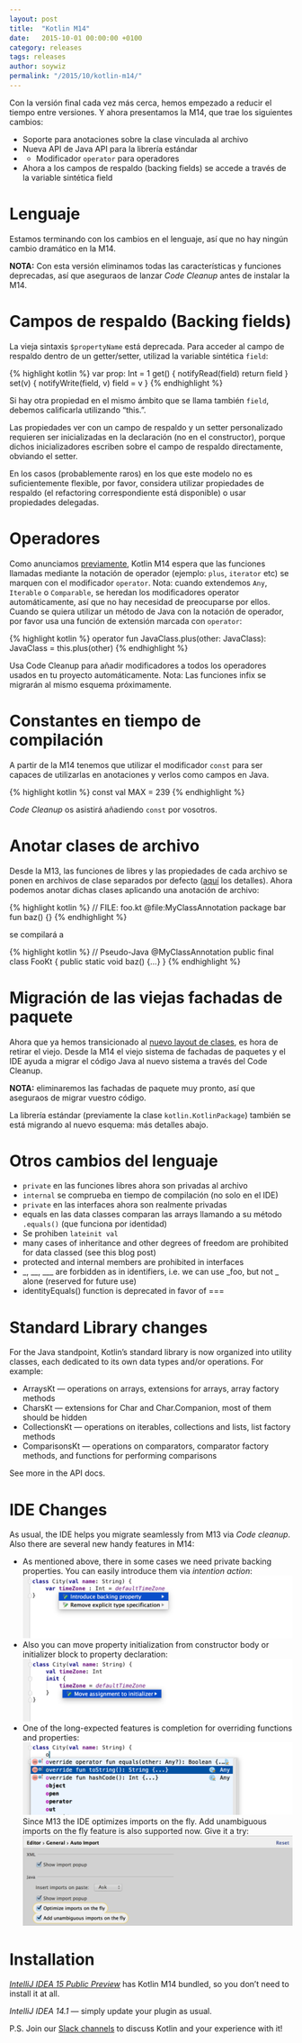 ```yaml
---
layout: post
title:  "Kotlin M14"
date:   2015-10-01 00:00:00 +0100
category: releases
tags: releases
author: soywiz
permalink: "/2015/10/kotlin-m14/"
---
```


Con la versión final cada vez más cerca, hemos empezado a reducir el tiempo entre versiones. Y ahora presentamos la M14, que trae los siguientes cambios:

* Soporte para anotaciones sobre la clase vinculada al archivo
* Nueva API de Java API para la librería estándar
* * Modificador `operator` para operadores
* Ahora a los campos de respaldo (backing fields) se accede a través de la variable sintética field

# Lenguaje
Estamos terminando con los cambios en el lenguaje, así que no hay ningún cambio dramático en la M14.

**NOTA:** Con esta versión eliminamos todas las características y funciones deprecadas,
así que aseguraos de lanzar *Code Cleanup* antes de instalar la M14.

# Campos de respaldo (Backing fields)
La vieja sintaxis `$propertyName` está deprecada. Para acceder al campo de respaldo dentro
de un getter/setter, utilizad la variable sintética `field`:

{% highlight kotlin %}
var prop: Int = 1
    get() {
        notifyRead(field)
        return field
    }
    set(v) {
        notifyWrite(field, v)
        field = v
    }
{% endhighlight %}

Si hay otra propiedad en el mismo ámbito que se llama también `field`, debemos calificarla utilizando “this.”.

Las propiedades ver con un campo de respaldo y un setter personalizado requieren ser inicializadas en la declaración (no en el constructor), porque dichos inicializadores escriben sobre el campo de respaldo directamente, obviando el setter.

En los casos (probablemente raros) en los que este modelo no es suficientemente flexible, por favor, considera utilizar propiedades de respaldo (el refactoring correspondiente está disponible) o usar propiedades delegadas.


# Operadores
Como anunciamos [previamente](http://blog.jetbrains.com/kotlin/2015/09/call-for-feedback-upcoming-changes-in-kotlin/),
Kotlin M14 espera que las funciones llamadas mediante la notación de operador
(ejemplo: `plus`, `iterator` etc) se marquen con el modificador `operator`.
Nota: cuando extendemos `Any`, `Iterable` o `Comparable`, se heredan los modificadores operator
automáticamente, así que no hay necesidad de preocuparse por ellos. Cuando se quiera utilizar
un método de Java con la notación de operador, por favor usa una función de extensión marcada
con `operator`:

{% highlight kotlin %}
operator fun JavaClass.plus(other: JavaClass): JavaClass = this.plus(other)
{% endhighlight %}

Usa Code Cleanup para añadir modificadores a todos los operadores usados en tu proyecto automáticamente.
Nota: Las funciones infix se migrarán al mismo esquema próximamente.


# Constantes en tiempo de compilación

A partir de la M14 tenemos que utilizar el modificador `const` para ser capaces de utilizarlas
en anotaciones y verlos como campos en Java.

{% highlight kotlin %}
const val MAX = 239
{% endhighlight %}

*Code Cleanup* os asistirá añadiendo `const` por vosotros.



# Anotar clases de archivo

Desde la M13, las funciones de libres y las propiedades de cada archivo se ponen en archivos
de clase separados por defecto ([aquí](http://blog.jetbrains.com/kotlin/2015/09/kotlin-m13-is-out/)
los detalles). Ahora podemos anotar dichas clases aplicando una anotación de archivo:

{% highlight kotlin %}
// FILE: foo.kt
@file:MyClassAnnotation
package bar
fun baz() {}
{% endhighlight %}

se compilará a

{% highlight kotlin %}
// Pseudo-Java
@MyClassAnnotation
    public final class FooKt {
    public static void baz() {...}
}
{% endhighlight %}

# Migración de las viejas fachadas de paquete

Ahora que ya hemos transicionado al [nuevo layout de clases](http://blog.jetbrains.com/kotlin/2015/06/improving-java-interop-top-level-functions-and-properties/),
es hora de retirar el viejo. Desde la M14 el viejo sistema de fachadas de paquetes y el IDE ayuda a migrar
el código Java al nuevo sistema a través del Code Cleanup.

**NOTA:** eliminaremos las fachadas de paquete muy pronto, así que aseguraos de migrar vuestro código.

La librería estándar (previamente la clase `kotlin.KotlinPackage`) también se está migrando
al nuevo esquema: más detalles abajo.


# Otros cambios del lenguaje

* `private` en las funciones libres ahora son privadas al archivo
* `internal` se comprueba en tiempo de compilación (no solo en el IDE)
* `private` en las interfaces ahora son realmente privadas
* equals en las data classes comparan las arrays llamando a su método `.equals()` (que funciona por identidad)
* Se prohiben `lateinit val`
* many cases of inheritance and other degrees of freedom are prohibited for data classed (see this blog post)
* protected and internal members are prohibited in interfaces
* _, __, ___ are forbidden as in identifiers, i.e. we can use _foo, but not _ alone (reserved for future use)
* identityEquals() function is deprecated in favor of ===

# Standard Library changes

For the Java standpoint, Kotlin’s standard library is now organized into
utility classes, each dedicated to its own data types and/or operations. For example:

* ArraysKt — operations on arrays, extensions for arrays, array factory methods
* CharsKt — extensions for Char and Char.Companion, most of them should be hidden
* CollectionsKt — operations on iterables, collections and lists, list factory methods
* ComparisonsKt — operations on comparators, comparator factory methods, and functions for performing comparisons

See more in the API docs.

# IDE Changes

As usual, the IDE helps you migrate seamlessly from M13 via *Code cleanup*.
Also there are several new handy features in M14:

* As mentioned above, there in some cases we need private backing properties. You can easily introduce them via *intention action*: ![](/images/m14/bpCover.png)
* Also you can move property initialization from constructor body or initializer block to property declaration: ![](/images/m14/mtdCover.png)
* One of the long-expected features is completion for overriding functions and properties: ![](/images/m14/overrideCover.png)
Since M13 the IDE optimizes imports on the fly. Add unambiguous imports on the fly feature is also supported now. Give it a try: ![](/images/m14/ImportOnTheFly.png)

# Installation

[*IntelliJ IDEA 15 Public Preview*](https://www.jetbrains.com/idea/nextversion/) has Kotlin M14 bundled, so you don’t need to install it at all.

*IntelliJ IDEA 14.1* — simply update your plugin as usual.

P.S. Join our [Slack channels](http://kotlinslackin.herokuapp.com/) to discuss Kotlin and your experience with it!